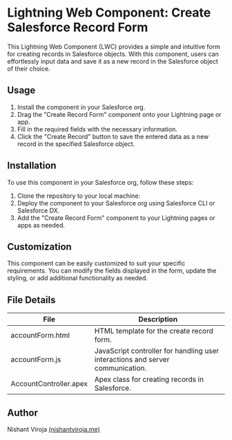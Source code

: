 # Lightning Web Component: Create Salesforce Record Form

This Lightning Web Component (LWC) provides a simple and intuitive form for creating records in Salesforce objects. With this component, users can effortlessly input data and save it as a new record in the Salesforce object of their choice.

## Usage

1. Install the component in your Salesforce org.
2. Drag the "Create Record Form" component onto your Lightning page or app.
3. Fill in the required fields with the necessary information.
4. Click the "Create Record" button to save the entered data as a new record in the specified Salesforce object.

## Installation

To use this component in your Salesforce org, follow these steps:

1. Clone the repository to your local machine:
2. Deploy the component to your Salesforce org using Salesforce CLI or Salesforce DX.
3. Add the "Create Record Form" component to your Lightning pages or apps as needed.

## Customization

This component can be easily customized to suit your specific requirements. You can modify the fields displayed in the form, update the styling, or add additional functionality as needed.

## File Details

| File                | Description                                      |
|---------------------|--------------------------------------------------|
| accountForm.html    | HTML template for the create record form.        |
| accountForm.js      | JavaScript controller for handling user interactions and server communication. |
| AccountController.apex | Apex class for creating records in Salesforce. |

## Author

Nishant Viroja [(nishantviroja.me)](https://nishantviroja.me/)

